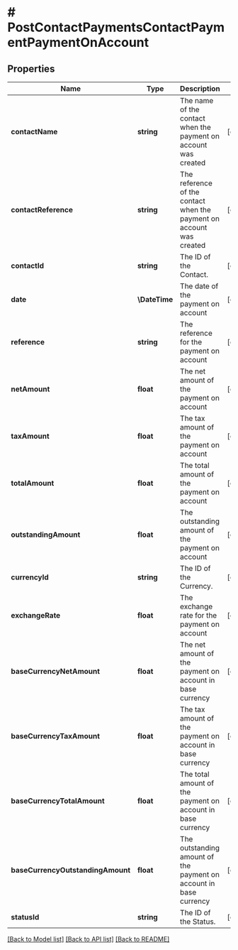 # # PostContactPaymentsContactPaymentPaymentOnAccount

## Properties

Name | Type | Description | Notes
------------ | ------------- | ------------- | -------------
**contactName** | **string** | The name of the contact when the payment on account was created | [optional]
**contactReference** | **string** | The reference of the contact when the payment on account was created | [optional]
**contactId** | **string** | The ID of the Contact. | [optional]
**date** | **\DateTime** | The date of the payment on account | [optional]
**reference** | **string** | The reference for the payment on account | [optional]
**netAmount** | **float** | The net amount of the payment on account | [optional]
**taxAmount** | **float** | The tax amount of the payment on account | [optional]
**totalAmount** | **float** | The total amount of the payment on account | [optional]
**outstandingAmount** | **float** | The outstanding amount of the payment on account | [optional]
**currencyId** | **string** | The ID of the Currency. | [optional]
**exchangeRate** | **float** | The exchange rate for the payment on account | [optional]
**baseCurrencyNetAmount** | **float** | The net amount of the payment on account in base currency | [optional]
**baseCurrencyTaxAmount** | **float** | The tax amount of the payment on account in base currency | [optional]
**baseCurrencyTotalAmount** | **float** | The total amount of the payment on account in base currency | [optional]
**baseCurrencyOutstandingAmount** | **float** | The outstanding amount of the payment on account in base currency | [optional]
**statusId** | **string** | The ID of the Status. | [optional]

[[Back to Model list]](../../README.md#models) [[Back to API list]](../../README.md#endpoints) [[Back to README]](../../README.md)
